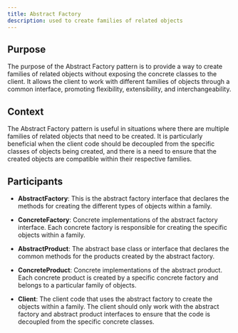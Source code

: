 ```yaml
---
title: Abstract Factory
description: used to create families of related objects
---
```


## Purpose

The purpose of the Abstract Factory pattern is to provide a way to create families of related objects without exposing the concrete classes to the client. It allows the client to work with different families of objects through a common interface, promoting flexibility, extensibility, and interchangeability.

## Context

The Abstract Factory pattern is useful in situations where there are multiple families of related objects that need to be created. It is particularly beneficial when the client code should be decoupled from the specific classes of objects being created, and there is a need to ensure that the created objects are compatible within their respective families.

## Participants

- **AbstractFactory**: This is the abstract factory interface that declares the methods for creating the different types of objects within a family.

- **ConcreteFactory**: Concrete implementations of the abstract factory interface. Each concrete factory is responsible for creating the specific objects within a family.

- **AbstractProduct**: The abstract base class or interface that declares the common methods for the products created by the abstract factory.

- **ConcreteProduct**: Concrete implementations of the abstract product. Each concrete product is created by a specific concrete factory and belongs to a particular family of objects.

- **Client**: The client code that uses the abstract factory to create the objects within a family. The client should only work with the abstract factory and abstract product interfaces to ensure that the code is decoupled from the specific concrete classes.

